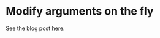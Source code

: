 # Modify arguments on the fly

See the blog post [here](https://cloud.tencent.com/developer/article/1790913).
